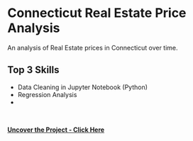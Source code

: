 # Connecticut Real Estate Price Analysis
An analysis of Real Estate prices in Connecticut over time. 

## Top 3 Skills

* Data Cleaning in Jupyter Notebook (Python)
* Regression Analysis
* 
<br>

**[<i class="fa-solid fa-up-right-from-square"></i> Uncover the Project - Click Here](https://github.com/darinjyoung/Data-Science-Projects/blob/main/Connecticut%20Real%20Estate%20Prices%20Analysis.ipynb)**

